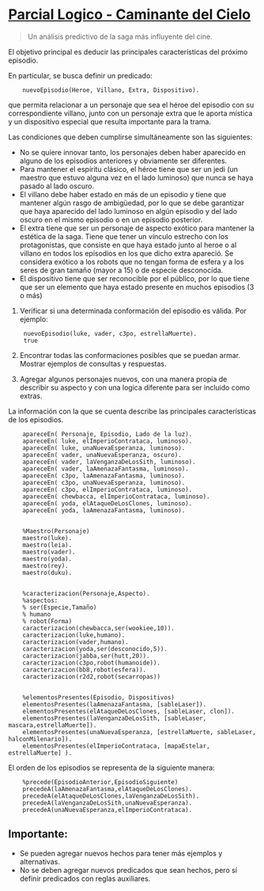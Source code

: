 # [Parcial Logico - Caminante del Cielo](https://docs.google.com/document/d/1UsI_VRMbrx-iFrCmJRQ7KMWDREgu0nZe4W_4zrkoPbU/edit)

> Un análisis predictivo de la saga más influyente del cine.

El objetivo principal es deducir las principales características del próximo episodio. 

En particular, se busca definir un predicado:

        nuevoEpisodio(Heroe, Villano, Extra, Dispositivo). 

que permita relacionar a un personaje que sea el héroe del episodio con su correspondiente villano, junto con un personaje extra que le aporta mística y un dispositivo especial que resulta importante para la trama.

Las condiciones que deben cumplirse simultáneamente son las siguientes:
- No se quiere innovar tanto, los personajes deben haber aparecido en alguno de los episodios anteriores y obviamente ser diferentes.
- Para mantener el espíritu clásico, el héroe tiene que ser un jedi (un maestro que estuvo alguna vez en el lado luminoso) que nunca se haya pasado al lado oscuro. 
- El villano debe haber estado en más de un episodio y tiene que mantener algún rasgo de ambigüedad, por lo que se debe garantizar que haya aparecido del lado luminoso en algún episodio y del lado oscuro en el mismo episodio o en un episodio posterior.  
- El extra tiene que ser un personaje de aspecto exótico para mantener la estética de la saga. Tiene que tener un vínculo estrecho con los protagonistas, que consiste en que haya estado junto al heroe o al villano en todos los episodios en los que dicho extra apareció. Se considera exótico a los robots que no tengan forma de esfera y a los seres de gran tamaño (mayor a 15) o de especie desconocida.
- El dispositivo tiene que ser reconocible por el público, por lo que tiene que ser un elemento que haya estado presente en muchos episodios (3 o más)

1. Verificar si una determinada conformación del episodio es válida. 
Por ejemplo:

        nuevoEpisodio(luke, vader, c3po, estrellaMuerte).
        true
2. Encontrar todas las conformaciones posibles que se puedan armar. Mostrar ejemplos de consultas y respuestas.
3. Agregar algunos personajes nuevos, con una manera propia de describir su aspecto y con una logica diferente para ser incluido como extras.

La información con la que se cuenta describe las principales características de los episodios.

        apareceEn( Personaje, Episodio, Lado de la luz).
        apareceEn( luke, elImperioContrataca, luminoso).
        apareceEn( luke, unaNuevaEsperanza, luminoso).
        apareceEn( vader, unaNuevaEsperanza, oscuro).
        apareceEn( vader, laVenganzaDeLosSith, luminoso).
        apareceEn( vader, laAmenazaFantasma, luminoso).
        apareceEn( c3po, laAmenazaFantasma, luminoso).
        apareceEn( c3po, unaNuevaEsperanza, luminoso).
        apareceEn( c3po, elImperioContrataca, luminoso).
        apareceEn( chewbacca, elImperioContrataca, luminoso).
        apareceEn( yoda, elAtaqueDeLosClones, luminoso).
        apareceEn( yoda, laAmenazaFantasma, luminoso).


        %Maestro(Personaje)
        maestro(luke).
        maestro(leia).
        maestro(vader).
        maestro(yoda).
        maestro(rey).
        maestro(duku).


        %caracterizacion(Personaje,Aspecto).
        %aspectos:
        % ser(Especie,Tamaño)
        % humano
        % robot(Forma)
        caracterizacion(chewbacca,ser(wookiee,10)).
        caracterizacion(luke,humano).
        caracterizacion(vader,humano).
        caracterizacion(yoda,ser(desconocido,5)).
        caracterizacion(jabba,ser(hutt,20)).
        caracterizacion(c3po,robot(humanoide)).
        caracterizacion(bb8,robot(esfera)).
        caracterizacion(r2d2,robot(secarropas))


        %elementosPresentes(Episodio, Dispositivos)
        elementosPresentes(laAmenazaFantasma, [sableLaser]).
        elementosPresentes(elAtaqueDeLosClones, [sableLaser, clon]).
        elementosPresentes(laVenganzaDeLosSith, [sableLaser, mascara,estrellaMuerte]).
        elementosPresentes(unaNuevaEsperanza, [estrellaMuerte, sableLaser, halconMilenario]).
        elementosPresentes(elImperioContrataca, [mapaEstelar, estrellaMuerte] ).

El orden de los episodios se representa de la siguiente manera:

        %precede(EpisodioAnterior,EpisodioSiguiente)
        precedeA(laAmenazaFantasma,elAtaqueDeLosClones).
        precedeA(elAtaqueDeLosClones,laVenganzaDeLosSith).
        precedeA(laVenganzaDeLosSith,unaNuevaEsperanza).
        precedeA(unaNuevaEsperanza,elImperioContrataca).


## Importante:
- Se pueden agregar nuevos hechos para tener más ejemplos y alternativas. 
- No se deben agregar nuevos predicados que sean hechos, pero sí definir predicados con reglas auxiliares.